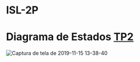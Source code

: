 # ISL-2P
<h1>Diagrama de Estados <a href="https://github.com/lucianobajr/ISL-2P/tree/master/TP2">TP2</a></h1>

![Captura de tela de 2019-11-15 13-38-40](https://user-images.githubusercontent.com/45442173/68961220-a8737980-07b0-11ea-9ae0-4b64afab8cc2.png)
